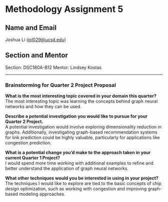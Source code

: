 # Methodology Assignment 5

## Name and Email
Joshua Li (jol029@ucsd.edu)

## Section and Mentor
Section: DSC180A-B12 
Mentor: Lindsey Kostas

---

### Brainstorming for Quarter 2 Project Proposal

**What is the most interesting topic covered in your domain this quarter?**  
The most interesting topic was learning the concepts behind graph neural networks and how they can be used.

**Describe a potential investigation you would like to pursue for your Quarter 2 Project.**  
A potential investigation would involve exploring dimensionality reduction in graphs. Additionally, investigating graph-based recommendation systems for link prediction could be highly valuable, particularly for applications like congestion prediction.

**What is a potential change you’d make to the approach taken in your current Quarter 1 Project?**  
I would spend more time working with additional examples to refine and better understand the application of graph neural networks.

**What other techniques would you be interested in using in your project?**  
The techniques I would like to explore are tied to the basic concepts of chip design optimization, such as working with congestion and improving graph-based modeling approaches.
